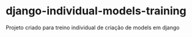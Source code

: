 # django-individual-models-training
Projeto criado para treino individual de criação de models em django
